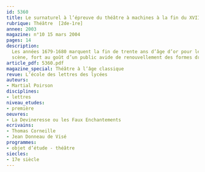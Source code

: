 ```yaml
---
id: 5360
title: Le surnaturel à l’épreuve du théâtre à machines à la fin du XVIIe siècle
rubrique: Théâtre  [2de-1re]
annee: 2003
magazine: n°10 15 mars 2004
pages: 14
description: 
  Les années 1679-1680 marquent la fin de trente ans d’âge d’or pour le théâtre à machines (trappes, poulies, effets spéciaux et artifices en tout genre, destinés à simuler l’intervention du merveilleux). Et pourtant, c’est l’époque d’un des plus grands succès de scène et de librairie pour « La Devineresse ou les Faux Enchantements », de Thomas Corneille ) et Donneau de Visé. Sans doute parce que cette pièce à machines repose en fait sur le travestissement burlesque des machines, si bien que cette forme de théâtre devient alors une dénonciation « antithéâtrale » des illusions de la
  scène, fort au goût d’un public avide de renouvellement des formes dramatiques. Elle est à la fois synthèse de l’esprit libertin et du doute philosophique du XVIIe siècle et annonciatrice de la critique philosophique des auteurs du XVIIIe siècle.
article_pdf: 5360.pdf
magazine_special: Théâtre à l’âge classique
revue: L’école des lettres des lycées
auteurs:
- Martial Poirson
disciplines:
- lettres
niveau_etudes:
- première
oeuvres:
- La Devineresse ou les Faux Enchantements
ecrivains:
- Thomas Corneille
- Jean Donneau de Visé
programmes:
- objet d’étude - théâtre
siecles:
- 17e siècle
---
```

